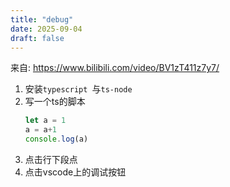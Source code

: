 ```yaml
---
title: "debug"
date: 2025-09-04
draft: false
---
```


来自: https://www.bilibili.com/video/BV1zT411z7y7/

1. 安装`typescript `与`ts-node`
2. 写一个ts的脚本
    ```ts
    let a = 1
    a = a+1
    console.log(a)
    ```
3. 点击行下段点
4. 点击vscode上的调试按钮
